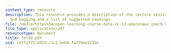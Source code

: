 ```yaml
---
content_type: resource
description: This resource provides a description of the lecture session on boosting
  and bagging and a list of suggested readings.
file: /media/https%3A/open-learning-course-data-rc.s3.amazonaws.com/9-520-statistical-learning-theory-and-applications-spring-2006/c5ff1772d919c1c2bdb8fa729bd1232e_lec10.pdf
file_type: application/pdf
resourcetype: Document
title: lec10.pdf
uid: c5ff1772-d919-c1c2-bdb8-fa729bd1232e
---
```

